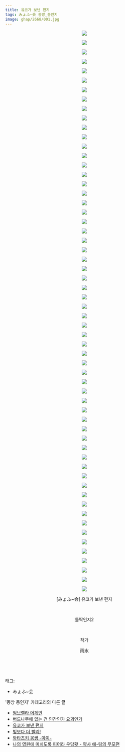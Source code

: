 ```yaml
---
title: 유코가 보낸 편지
tags: みょふ~会 동방_동인지
image: ghap/2668/001.jpg
---
```

<div class="article">
<p style="text-align: center; clear: none; float: none;"><img src="{{ site.nasurl }}/ghap/2668/001.jpg"/></p>
<p style="text-align: center; clear: none; float: none;"><img src="{{ site.nasurl }}/ghap/2668/002.jpg"/></p>
<p style="text-align: center; clear: none; float: none;"><img src="{{ site.nasurl }}/ghap/2668/003.jpg"/></p>
<p style="text-align: center; clear: none; float: none;"><img src="{{ site.nasurl }}/ghap/2668/004.jpg"/></p>
<p style="text-align: center; clear: none; float: none;"><img src="{{ site.nasurl }}/ghap/2668/005.jpg"/></p>
<p style="text-align: center; clear: none; float: none;"><img src="{{ site.nasurl }}/ghap/2668/006.jpg"/></p>
<p style="text-align: center; clear: none; float: none;"><img src="{{ site.nasurl }}/ghap/2668/007.jpg"/></p>
<p style="text-align: center; clear: none; float: none;"><img src="{{ site.nasurl }}/ghap/2668/008.jpg"/></p>
<p style="text-align: center; clear: none; float: none;"><img src="{{ site.nasurl }}/ghap/2668/009.jpg"/></p>
<p style="text-align: center; clear: none; float: none;"><img src="{{ site.nasurl }}/ghap/2668/010.jpg"/></p>
<p style="text-align: center; clear: none; float: none;"><img src="{{ site.nasurl }}/ghap/2668/011.jpg"/></p>
<p style="text-align: center; clear: none; float: none;"><img src="{{ site.nasurl }}/ghap/2668/012.jpg"/></p>
<p style="text-align: center; clear: none; float: none;"><img src="{{ site.nasurl }}/ghap/2668/013.jpg"/></p>
<p style="text-align: center; clear: none; float: none;"><img src="{{ site.nasurl }}/ghap/2668/014.jpg"/></p>
<p style="text-align: center; clear: none; float: none;"><img src="{{ site.nasurl }}/ghap/2668/015.jpg"/></p>
<p style="text-align: center; clear: none; float: none;"><img src="{{ site.nasurl }}/ghap/2668/016.jpg"/></p>
<p style="text-align: center; clear: none; float: none;"><img src="{{ site.nasurl }}/ghap/2668/017.jpg"/></p>
<p style="text-align: center; clear: none; float: none;"><img src="{{ site.nasurl }}/ghap/2668/018.jpg"/></p>
<p style="text-align: center; clear: none; float: none;"><img src="{{ site.nasurl }}/ghap/2668/019.jpg"/></p>
<p style="text-align: center; clear: none; float: none;"><img src="{{ site.nasurl }}/ghap/2668/020.jpg"/></p>
<p style="text-align: center; clear: none; float: none;"><img src="{{ site.nasurl }}/ghap/2668/021.jpg"/></p>
<p style="text-align: center; clear: none; float: none;"><img src="{{ site.nasurl }}/ghap/2668/022.jpg"/></p>
<p style="text-align: center; clear: none; float: none;"><img src="{{ site.nasurl }}/ghap/2668/023.jpg"/></p>
<p style="text-align: center; clear: none; float: none;"><img src="{{ site.nasurl }}/ghap/2668/024.jpg"/></p>
<p style="text-align: center; clear: none; float: none;"><img src="{{ site.nasurl }}/ghap/2668/025.jpg"/></p>
<p style="text-align: center; clear: none; float: none;"><img src="{{ site.nasurl }}/ghap/2668/026.jpg"/></p>
<p style="text-align: center; clear: none; float: none;"><img src="{{ site.nasurl }}/ghap/2668/027.jpg"/></p>
<p style="text-align: center; clear: none; float: none;"><img src="{{ site.nasurl }}/ghap/2668/028.jpg"/></p>
<p style="text-align: center; clear: none; float: none;"><img src="{{ site.nasurl }}/ghap/2668/029.jpg"/></p>
<p style="text-align: center; clear: none; float: none;"><img src="{{ site.nasurl }}/ghap/2668/030.jpg"/></p>
<p style="text-align: center; clear: none; float: none;"><img src="{{ site.nasurl }}/ghap/2668/031.jpg"/></p>
<p style="text-align: center; clear: none; float: none;"><img src="{{ site.nasurl }}/ghap/2668/032.jpg"/></p>
<p style="text-align: center; clear: none; float: none;"><img src="{{ site.nasurl }}/ghap/2668/033.jpg"/></p>
<p style="text-align: center; clear: none; float: none;"><img src="{{ site.nasurl }}/ghap/2668/034.jpg"/></p>
<p style="text-align: center; clear: none; float: none;"><img src="{{ site.nasurl }}/ghap/2668/035.jpg"/></p>
<p style="text-align: center; clear: none; float: none;"><img src="{{ site.nasurl }}/ghap/2668/036.jpg"/></p>
<p style="text-align: center; clear: none; float: none;"><img src="{{ site.nasurl }}/ghap/2668/037.jpg"/></p>
<p style="text-align: center; clear: none; float: none;"><img src="{{ site.nasurl }}/ghap/2668/038.jpg"/></p>
<p style="text-align: center; clear: none; float: none;"><img src="{{ site.nasurl }}/ghap/2668/039.jpg"/></p>
<p style="text-align: center; clear: none; float: none;"><img src="{{ site.nasurl }}/ghap/2668/040.jpg"/></p>
<p style="text-align: center; clear: none; float: none;"><img src="{{ site.nasurl }}/ghap/2668/041.jpg"/></p>
<p style="text-align: center; clear: none; float: none;"><img src="{{ site.nasurl }}/ghap/2668/042.jpg"/></p>
<p style="text-align: center; clear: none; float: none;"><img src="{{ site.nasurl }}/ghap/2668/043.jpg"/></p>
<p style="text-align: center; clear: none; float: none;"><img src="{{ site.nasurl }}/ghap/2668/044.jpg"/></p>
<p style="text-align: center; clear: none; float: none;"><img src="{{ site.nasurl }}/ghap/2668/045.jpg"/></p>
<p style="text-align: center; clear: none; float: none;"><img src="{{ site.nasurl }}/ghap/2668/046.jpg"/></p>
<p style="text-align: center; clear: none; float: none;"><img src="{{ site.nasurl }}/ghap/2668/047.jpg"/></p>
<p style="text-align: center; clear: none; float: none;"><img src="{{ site.nasurl }}/ghap/2668/048.jpg"/></p>
<p style="text-align: center; clear: none; float: none;"><img src="{{ site.nasurl }}/ghap/2668/049.jpg"/></p>
<p style="text-align: center; clear: none; float: none;"><img src="{{ site.nasurl }}/ghap/2668/050.jpg"/></p>
<p style="text-align: center; clear: none; float: none;"><img src="{{ site.nasurl }}/ghap/2668/051.jpg"/></p>
<p style="text-align: center; clear: none; float: none;"><img src="{{ site.nasurl }}/ghap/2668/052.jpg"/></p>
<p style="text-align: center; clear: none; float: none;"><img src="{{ site.nasurl }}/ghap/2668/053.jpg"/></p>
<p style="text-align: center; clear: none; float: none;"><img src="{{ site.nasurl }}/ghap/2668/054.jpg"/></p>
<p style="text-align: center; clear: none; float: none;"><img src="{{ site.nasurl }}/ghap/2668/055.jpg"/></p>
<p style="text-align: center; clear: none; float: none;"><img src="{{ site.nasurl }}/ghap/2668/056.jpg"/></p>
<p style="text-align: center; clear: none; float: none;"><img src="{{ site.nasurl }}/ghap/2668/057.jpg"/></p>
<p style="text-align: center; clear: none; float: none;"><img src="{{ site.nasurl }}/ghap/2668/058.jpg"/></p>
<p style="text-align: center; clear: none; float: none;"><img src="{{ site.nasurl }}/ghap/2668/059.jpg"/></p>
<p style="text-align: center; clear: none; float: none;"><img src="{{ site.nasurl }}/ghap/2668/060.jpg"/></p>
<p style="text-align: center; clear: none; float: none;">[みょふ~会] 유코가 보낸 편지</p>
<p style="text-align: center; clear: none; float: none;"><br/></p>
<p style="text-align: center; clear: none; float: none;">틀딱인지2</p>
<p style="text-align: center; clear: none; float: none;"><br/></p>
<p style="text-align: center; clear: none; float: none;">작가</p>
<p style="text-align: center; clear: none; float: none;">雨水</p>
<p style="text-align: center; clear: none; float: none;"><br/></p>
<p><br/></p>
</div><div class="tagTrail">
<p>태그: </p>
<ul>
<li>みょふ~会</li>
</ul>
</div><div class="another">
<p>'동방 동인지' 카테고리의 다른 글</p>
<ul>
<li><a href="/2016-10-23-ghap_2670">엄브렐라 어게인</a></li>
<li><a href="/2016-10-23-ghap_2669">버드나무에 있는 건 인간인가 요괴인가</a></li>
<li><a href="/2016-10-22-ghap_2668">유코가 보낸 편지</a></li>
<li><a href="/2016-10-22-ghap_2667">빛보다 더 빨리!</a></li>
<li><a href="/2016-10-22-ghap_2666">와타츠키 몽쌍 -아이-</a></li>
<li><a href="/2016-10-22-ghap_2665">나의 영원에 미치도록 피어라 우담홧 - 약사 에-링의 무모편</a></li>
</ul>
</div><div class="cb_module cb_fluid">
<div class="cb_wrt cb_profile">
</div><!-- commentList close -->
</div>